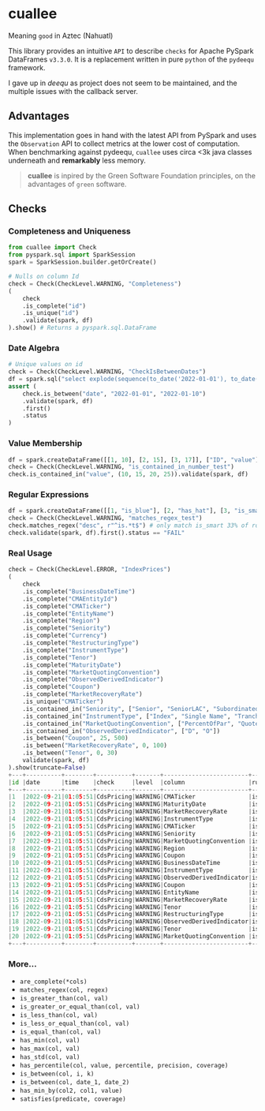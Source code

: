 # cuallee
Meaning `good` in Aztec (Nahuatl)


This library provides an intuitive `API` to describe `checks` for Apache PySpark DataFrames `v3.3.0`.
It is a replacement written in pure `python` of the `pydeequ` framework.

I gave up in _deequ_ as project does not seem to be maintained, and the multiple issues with the callback server.

## Advantages
This implementation goes in hand with the latest API from PySpark and uses the `Observation` API to collect metrics
at the lower cost of computation. 
When benchmarking against pydeequ, `cuallee` uses circa <3k java classes underneath and **remarkably** less memory.
 
> __cuallee__ is inpired by the Green Software Foundation principles, on the advantages of `green` software.


## Checks

### Completeness and Uniqueness
```python
from cuallee import Check
from pyspark.sql import SparkSession
spark = SparkSession.builder.getOrCreate()

# Nulls on column Id
check = Check(CheckLevel.WARNING, "Completeness")
(
    check
    .is_complete("id")
    .is_unique("id")
    .validate(spark, df)
).show() # Returns a pyspark.sql.DataFrame
```

### Date Algebra
```python
# Unique values on id
check = Check(CheckLevel.WARNING, "CheckIsBetweenDates")
df = spark.sql("select explode(sequence(to_date('2022-01-01'), to_date('2022-01-10'), interval 1 day)) as date")
assert (
    check.is_between("date", "2022-01-01", "2022-01-10")
    .validate(spark, df)
    .first()
    .status
)
```

### Value Membership
```python
df = spark.createDataFrame([[1, 10], [2, 15], [3, 17]], ["ID", "value"])
check = Check(CheckLevel.WARNING, "is_contained_in_number_test")
check.is_contained_in("value", (10, 15, 20, 25)).validate(spark, df)
```

### Regular Expressions
```python
df = spark.createDataFrame([[1, "is_blue"], [2, "has_hat"], [3, "is_smart"]], ["ID", "desc"])
check = Check(CheckLevel.WARNING, "matches_regex_test")
check.matches_regex("desc", r"^is.*t$") # only match is_smart 33% of rows.
check.validate(spark, df).first().status == "FAIL"
```

### Real Usage
```python
check = Check(CheckLevel.ERROR, "IndexPrices")
(
    check
    .is_complete("BusinessDateTime")
    .is_complete("CMAEntityId")
    .is_complete("CMATicker")
    .is_complete("EntityName")
    .is_complete("Region")
    .is_complete("Seniority")
    .is_complete("Currency")
    .is_complete("RestructuringType")
    .is_complete("InstrumentType")
    .is_complete("Tenor")
    .is_complete("MaturityDate")
    .is_complete("MarketQuotingConvention")
    .is_complete("ObservedDerivedIndicator")
    .is_complete("Coupon")
    .is_complete("MarketRecoveryRate")
    .is_unique("CMATicker")
    .is_contained_in("Seniority", ["Senior", "SeniorLAC", "Subordinated"])
    .is_contained_in("InstrumentType", ["Index", "Single Name", "Tranche"])
    .is_contained_in("MarketQuotingConvention", ["PercentOfPar", "QuoteSpread", "Upfront"])
    .is_contained_in("ObservedDerivedIndicator", ["D", "O"])
    .is_between("Coupon", 25, 500)
    .is_between("MarketRecoveryRate", 0, 100)
    .is_between("Tenor", 0, 30)
    validate(spark, df)
).show(truncate=False)
+---+----------+--------+----------+-------+------------------------+---------------+------------------------------------------+-----+---------+--------------+------+
|id |date      |time    |check     |level  |column                  |rule           |value                                     |rows |pass_rate|pass_threshold|status|
+---+----------+--------+----------+-------+------------------------+---------------+------------------------------------------+-----+---------+--------------+------+
|1  |2022-09-21|01:05:51|CdsPricing|WARNING|CMATicker               |is_unique      |N/A                                       |42462|0.06     |1.0           |FAIL  |
|2  |2022-09-21|01:05:51|CdsPricing|WARNING|MaturityDate            |is_complete    |N/A                                       |42462|1.0      |1.0           |PASS  |
|3  |2022-09-21|01:05:51|CdsPricing|WARNING|MarketRecoveryRate      |is_complete    |N/A                                       |42462|1.0      |1.0           |PASS  |
|4  |2022-09-21|01:05:51|CdsPricing|WARNING|InstrumentType          |is_complete    |N/A                                       |42462|1.0      |1.0           |PASS  |
|5  |2022-09-21|01:05:51|CdsPricing|WARNING|CMATicker               |is_complete    |N/A                                       |42462|1.0      |1.0           |PASS  |
|6  |2022-09-21|01:05:51|CdsPricing|WARNING|Seniority               |is_contained_in|('Senior', 'SeniorLAC', 'Subordinated')   |42462|1.0      |1.0           |PASS  |
|7  |2022-09-21|01:05:51|CdsPricing|WARNING|MarketQuotingConvention |is_complete    |N/A                                       |42462|1.0      |1.0           |PASS  |
|8  |2022-09-21|01:05:51|CdsPricing|WARNING|Region                  |is_complete    |N/A                                       |42462|1.0      |1.0           |PASS  |
|9  |2022-09-21|01:05:51|CdsPricing|WARNING|Coupon                  |is_complete    |N/A                                       |42462|1.0      |1.0           |PASS  |
|10 |2022-09-21|01:05:51|CdsPricing|WARNING|BusinessDateTime        |is_complete    |N/A                                       |42462|1.0      |1.0           |PASS  |
|11 |2022-09-21|01:05:51|CdsPricing|WARNING|InstrumentType          |is_contained_in|('Index', 'Single Name', 'Tranche')       |42462|1.0      |1.0           |PASS  |
|12 |2022-09-21|01:05:51|CdsPricing|WARNING|ObservedDerivedIndicator|is_complete    |N/A                                       |42462|1.0      |1.0           |PASS  |
|13 |2022-09-21|01:05:51|CdsPricing|WARNING|Coupon                  |is_between     |(25, 500)                                 |42462|1.0      |1.0           |PASS  |
|14 |2022-09-21|01:05:51|CdsPricing|WARNING|EntityName              |is_complete    |N/A                                       |42462|1.0      |1.0           |PASS  |
|15 |2022-09-21|01:05:51|CdsPricing|WARNING|MarketRecoveryRate      |is_between     |(0, 100)                                  |42462|1.0      |1.0           |PASS  |
|16 |2022-09-21|01:05:51|CdsPricing|WARNING|Tenor                   |is_between     |(0, 30)                                   |42462|1.0      |1.0           |PASS  |
|17 |2022-09-21|01:05:51|CdsPricing|WARNING|RestructuringType       |is_complete    |N/A                                       |42462|1.0      |1.0           |PASS  |
|18 |2022-09-21|01:05:51|CdsPricing|WARNING|ObservedDerivedIndicator|is_contained_in|('D', 'O')                                |42462|1.0      |1.0           |PASS  |
|19 |2022-09-21|01:05:51|CdsPricing|WARNING|Tenor                   |is_complete    |N/A                                       |42462|1.0      |1.0           |PASS  |
|20 |2022-09-21|01:05:51|CdsPricing|WARNING|MarketQuotingConvention |is_contained_in|('PercentOfPar', 'QuoteSpread', 'Upfront')|42462|1.0      |1.0           |PASS  |
+---+----------+--------+----------+-------+------------------------+---------------+------------------------------------------+-----+---------+--------------+------+
```

### More...
- `are_complete(*cols)`
- `matches_regex(col, regex)`
- `is_greater_than(col, val)`
- `is_greater_or_equal_than(col, val)`
- `is_less_than(col, val)`
- `is_less_or_equal_than(col, val)`
- `is_equal_than(col, val)`
- `has_min(col, val)`
- `has_max(col, val)`
- `has_std(col, val)`
- `has_percentile(col, value, percentile, precision, coverage)`
- `is_between(col, i, k)`
- `is_between(col, date_1, date_2)`
- `has_min_by(col2, col1, value)`
- `satisfies(predicate, coverage)`